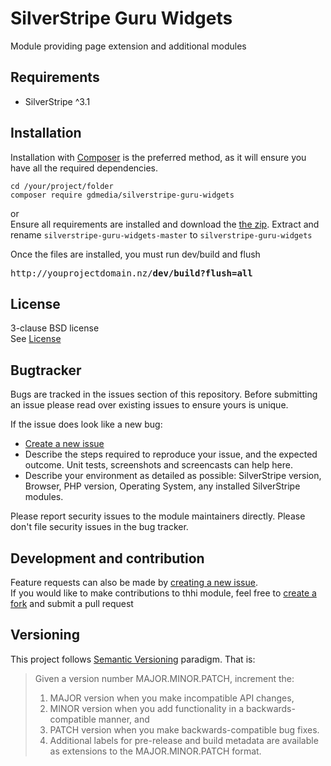 # SilverStripe Guru Widgets

Module providing page extension and additional modules

## Requirements
 * SilverStripe ^3.1

## Installation
Installation with [Composer](https://getcomposer.org/) is the preferred method, as it will ensure you have all the required dependencies.
```shell
cd /your/project/folder
composer require gdmedia/silverstripe-guru-widgets
```
or   
Ensure all requirements are installed and download the [the zip](../../archive/master.zip). 
Extract and rename `silverstripe-guru-widgets-master` to `silverstripe-guru-widgets`

Once the files are installed, you must run dev/build and flush
<pre>http://youprojectdomain.nz/<b>dev/build?flush=all</b></pre>

## License
3-clause BSD license   
See [License](license.md)
 
## Bugtracker
Bugs are tracked in the issues section of this repository. Before submitting an issue please read over existing issues to ensure yours is unique.

If the issue does look like a new bug:

 - [Create a new issue](../../issues/new)
 - Describe the steps required to reproduce your issue, and the expected outcome. Unit tests, screenshots and screencasts can help here.
 - Describe your environment as detailed as possible: SilverStripe version, Browser, PHP version, Operating System, any installed SilverStripe modules.

Please report security issues to the module maintainers directly. Please don't file security issues in the bug tracker.

## Development and contribution
Feature requests can also be made by [creating a new issue](../../issues/new).  
If you would like to make contributions to thhi module, feel free to [create a fork](../../fork) and submit a pull request

## Versioning

This project follows [Semantic Versioning](http://semver.org) paradigm. That is:

> Given a version number MAJOR.MINOR.PATCH, increment the:
>  1. MAJOR version when you make incompatible API changes,
>  2. MINOR version when you add functionality in a backwards-compatible manner, and
>  3. PATCH version when you make backwards-compatible bug fixes.
>  4. Additional labels for pre-release and build metadata are available as extensions to the MAJOR.MINOR.PATCH format.
